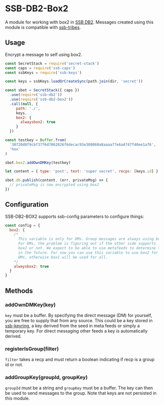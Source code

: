 # SSB-DB2-Box2

A module for working with box2 in [SSB DB2]. Messages created using
this module is compatible with [ssb-tribes].

## Usage

Encrypt a message to self using box2.

```js
const SecretStack = require('secret-stack')
const caps = require('ssb-caps')
const ssbKeys = require('ssb-keys')

const keys = ssbKeys.loadOrCreateSync(path.join(dir, 'secret'))

const sbot = SecretStack({ caps })
  .use(require('ssb-db2'))
  .use(require('ssb-db2-box2'))
  .call(null, { 
     path: './',
     keys,
     box2: {
       alwaysbox2: true
     }
  })

const testkey = Buffer.from(
  '30720d8f9cbf37f6d7062826f6decac93e308060a8aaaa77e6a4747f40ee1a76',
  'hex'
)

sbot.box2.addOwnDMKey(testkey)

let content = { type: 'post', text: 'super secret', recps: [keys.id] }

sbot.db.publish(content, (err, privateMsg) => {
  // privateMsg is now encrypted using box2
})
```

## Configuration

SSB-DB2-BOX2 supports ssb-config parameters to configure things:

```js
const config = {
  box2: {
    /*
      This variable is only for DMs. Group messages are always using box2.
      For DMs, the problem is figuring out if the other side supports 
      box2 or not. We expect to be able to use metafeeds to determine this
      in the future. For now you can use this variable to use box2 for all
      DMs, otherwise box1 will be used for all.
    */
    alwaysbox2: true
  }
}
```

## Methods

### addOwnDMKey(key)

`key` must be a buffer. By specifying the direct message (DM) for
yourself, you are free to supply that from any source. This could be a
key stored in [ssb-keyring], a key derived from the seed in meta feeds
or simply a temporary key. For direct messaging other feeds a key is
automatically derived.

### registerIsGroup(filter)

`filter` takes a recp and must return a boolean indicating if recp is
a group id or not. 

### addGroupKey(groupId, groupKey)

`groupId` must be a string and `groupKey` must be a buffer. The key
can then be used to send messages to the group. Note that keys are not
persisted in this module.

[SSB DB2]: https://github.com/ssb-ngi-pointer/ssb-db2/
[ssb-tribes]: https://github.com/ssbc/ssb-tribes/
[ssb-keyring]: https://gitlab.com/ahau/lib/ssb-keyring/
